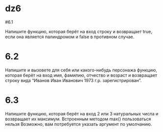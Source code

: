 # dz6

#6.1

Напишите функцию, которая берёт на вход строку и возвращает true, если она является палиндромом и false в противном случае.

# 6.2

Напишите и вызовете для себя или какого-нибудь персонажа функцию, которая берёт на вход имя, фамилию, отчество и возраст и возвращает строку вида “Иванов Иван Иванович 1973 г.р. зарегистрирован”.

# 6.3

Напишите функцию, которая берёт на вход 2 или 3 натуральных числа и возвращает их максимум. Встроенным методом max() пользоваться нельзя Возможно, вам потребуется указать аргумент по умолчанию.

